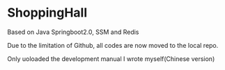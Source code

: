 # ShoppingHall

Based on Java Springboot2.0, SSM and Redis 

Due to the limitation of Github, all codes are now moved to the local repo.

Only uoloaded the development manual I wrote myself(Chinese version)

